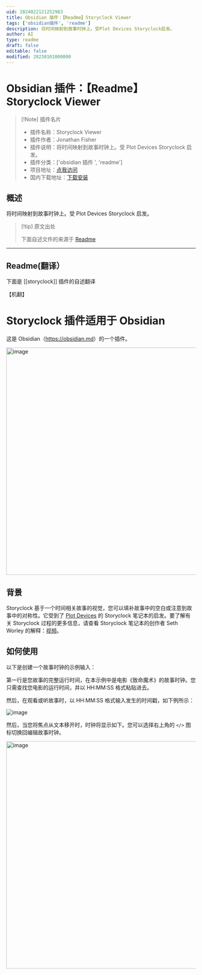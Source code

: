```yaml
---
uid: 2024022121252983
title: Obsidian 插件：【Readme】Storyclock Viewer
tags: ['obsidian插件', 'readme']
description: 将时间映射到故事时钟上。受Plot Devices Storyclock启发。
author: AI
type: readme
draft: false
editable: false
modified: 20230101000000
---
```


# Obsidian 插件：【Readme】Storyclock Viewer

> [!Note] 插件名片
> - 插件名称：Storyclock Viewer
> - 插件作者：Jonathan Fisher
> - 插件说明：将时间映射到故事时钟上。受 Plot Devices Storyclock 启发。
> - 插件分类：['obsidian 插件 ', 'readme']
> - 项目地址：[点我访问](https://github.com/jonzfisher/obsidian-chronostory)
> - 国内下载地址：[下载安装](https://pkmer.cn/products/plugin/pluginMarket/?storyclock)

## 概述

将时间映射到故事时钟上。受 Plot Devices Storyclock 启发。

> [!tip] 原文出处
>
>下面自述文件的来源于 [Readme](https://ghproxy.net/https://raw.githubusercontent.com/jonzfisher/obsidian-chronostory/master/README.md)

---

## Readme(翻译）

下面是 [[storyclock]] 插件的自述翻译

【机翻】

# Storyclock 插件适用于 Obsidian

这是 Obsidian（<https://obsidian.md>）的一个插件。

<img width="603" alt="image" src="https://github.com/obsidianmd/obsidian-releases/assets/6652546/52fd5bc6-1ba4-46d0-ab09-a8c6dcc05759">

## 背景

Storyclock 基于一个时间相关故事的视觉，您可以填补故事中的空白或注意到故事中的对称性。它受到了 [Plot Devices](https://plotdevices.co/) 的 Storyclock 笔记本的启发。要了解有关 Storyclock 过程的更多信息，请查看 Storyclock 笔记本的创作者 Seth Worley 的解释：[视频](https://www.youtube.com/watch?v=D9viuUvC4f0)。

## 如何使用

以下是创建一个故事时钟的示例输入：

第一行是您故事的完整运行时间，在本示例中是电影《致命魔术》的故事时钟。您只需查找您电影的运行时间，并以 HH:MM:SS 格式粘贴进去。

然后，在观看或听故事时，以 HH:MM:SS 格式输入发生的时间戳，如下例所示：

![image](https://cdn.pkmer.cn/covers/storyclock_1_0.png!pkmer)

然后，当您将焦点从文本移开时，时钟将显示如下。您可以选择右上角的 `</>` 图标切换回编辑故事时钟。

<img width="603" alt="image" src="https://github.com/obsidianmd/obsidian-releases/assets/6652546/52fd5bc6-1ba4-46d0-ab09-a8c6dcc05759">



